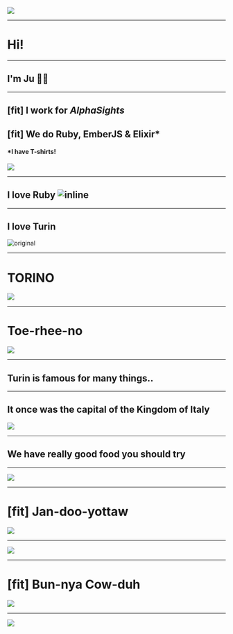 ![](images/sonic-pi.png)

---

# Hi!

---

## I'm Ju 🙇🏻

---

## [fit] I work for *AlphaSights*
## [fit] We do Ruby, EmberJS & Elixir*
#### *I have T-shirts!

![](images/as-fun.jpg)

---

## I love Ruby ![inline](images/ruby-logo.png)

---

## I love Turin

![original](images/torino.jpg)

---

# TORINO

![](images/torino.jpg)

---

# Toe-rhee-no

![](images/torino.jpg)

---

## Turin is famous for many things..

---

## It once was the capital of the Kingdom of Italy

![](images/flag-italy.png)

---

## We have really good food you should try

---

![](images/gianduiotto.jpg)

---

# [fit] Jan-doo-yottaw

![](images/gianduiotto.jpg)

---

![](images/bagna-caoda.jpg)

---

# [fit] Bun-nya Cow-duh

![](images/bagna-caoda.jpg)

---

![](images/james-bond.jpg)
